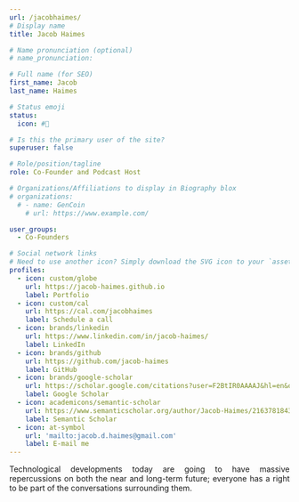 ```yaml
---
url: /jacobhaimes/
# Display name
title: Jacob Haimes

# Name pronunciation (optional)
# name_pronunciation: 

# Full name (for SEO)
first_name: Jacob
last_name: Haimes

# Status emoji
status:
  icon: #🎲

# Is this the primary user of the site?
superuser: false

# Role/position/tagline
role: Co-Founder and Podcast Host

# Organizations/Affiliations to display in Biography blox
# organizations:
  # - name: GenCoin
    # url: https://www.example.com/

user_groups:
  - Co-Founders

# Social network links
# Need to use another icon? Simply download the SVG icon to your `assets/media/icons/` folder.
profiles:
  - icon: custom/globe
    url: https://jacob-haimes.github.io
    label: Portfolio
  - icon: custom/cal
    url: https://cal.com/jacobhaimes
    label: Schedule a call
  - icon: brands/linkedin
    url: https://www.linkedin.com/in/jacob-haimes/
    label: LinkedIn
  - icon: brands/github
    url: https://github.com/jacob-haimes
    label: GitHub
  - icon: brands/google-scholar
    url: https://scholar.google.com/citations?user=F2BtIR0AAAAJ&hl=en&oi=sra
    label: Google Scholar
  - icon: academicons/semantic-scholar
    url: https://www.semanticscholar.org/author/Jacob-Haimes/2163781843
    label: Semantic Scholar
  - icon: at-symbol
    url: 'mailto:jacob.d.haimes@gmail.com'
    label: E-mail me
---
```


<div style="text-align: justify">Technological developments today are going to have massive repercussions on both the near and long-term future; everyone has a right to be part of the conversations surrounding them.</div>


